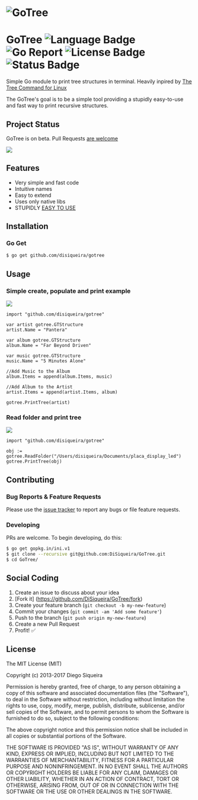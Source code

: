 # ![GoTree](https://rawgit.com/DiSiqueira/GoTree/master/gotree-logo.png)

# GoTree ![Language Badge](https://img.shields.io/badge/Language-Go-blue.svg) ![Go Report](https://goreportcard.com/badge/github.com/DiSiqueira/GoTree) ![License Badge](https://img.shields.io/badge/License-MIT-blue.svg) ![Status Badge](https://img.shields.io/badge/Status-Beta-brightgreen.svg)

Simple Go module to print tree structures in terminal. Heavily inpired by [The Tree Command for Linux][treecommand]

The GoTree's goal is to be a simple tool providing a stupidly easy-to-use and fast way to print recursive structures.

[treecommand]: http://mama.indstate.edu/users/ice/tree/

## Project Status

GoTree is on beta. Pull Requests [are welcome](https://github.com/DiSiqueira/GoTree#social-coding)

![](http://image.prntscr.com/image/2a0dbf0777454446b8083fb6a0dc51fe.png)

## Features

- Very simple and fast code
- Intuitive names
- Easy to extend
- Uses only native libs
- STUPIDLY [EASY TO USE](https://github.com/DiSiqueira/GoTree#usage)

## Installation

### Go Get

```bash
$ go get github.com/disiqueira/gotree
```

## Usage

### Simple create, populate and print example

![](http://image.prntscr.com/image/dd2fe3737e6543f7b21941a6953598c2.png)

```golang
import "github.com/disiqueira/gotree"

var artist gotree.GTStructure
artist.Name = "Pantera"

var album gotree.GTStructure
album.Name = "Far Beyond Driven"

var music gotree.GTStructure
music.Name = "5 Minutes Alone"

//Add Music to the Album
album.Items = append(album.Items, music)

//Add Album to the Artist
artist.Items = append(artist.Items, album)

gotree.PrintTree(artist)
```

### Read folder and print tree

![](http://image.prntscr.com/image/087fa74560b04a1e8a653c6c630d1e45.png)

```golang
import "github.com/disiqueira/gotree"

obj := gotree.ReadFolder("/Users/disiqueira/Documents/placa_display_led")
gotree.PrintTree(obj)
```


## Contributing

### Bug Reports & Feature Requests

Please use the [issue tracker](https://github.com/DiSiqueira/GoTree/issues) to report any bugs or file feature requests.

### Developing

PRs are welcome. To begin developing, do this:

```bash
$ go get gopkg.in/ini.v1
$ git clone --recursive git@github.com:DiSiqueira/GoTree.git
$ cd GoTree/
```

## Social Coding

1. Create an issue to discuss about your idea
2. [Fork it] (https://github.com/DiSiqueira/GoTree/fork)
3. Create your feature branch (`git checkout -b my-new-feature`)
4. Commit your changes (`git commit -am 'Add some feature'`)
5. Push to the branch (`git push origin my-new-feature`)
6. Create a new Pull Request
7. Profit! :white_check_mark:

## License

The MIT License (MIT)

Copyright (c) 2013-2017 Diego Siqueira

Permission is hereby granted, free of charge, to any person obtaining a copy
of this software and associated documentation files (the "Software"), to deal
in the Software without restriction, including without limitation the rights
to use, copy, modify, merge, publish, distribute, sublicense, and/or sell
copies of the Software, and to permit persons to whom the Software is
furnished to do so, subject to the following conditions:

The above copyright notice and this permission notice shall be included in
all copies or substantial portions of the Software.

THE SOFTWARE IS PROVIDED "AS IS", WITHOUT WARRANTY OF ANY KIND, EXPRESS OR
IMPLIED, INCLUDING BUT NOT LIMITED TO THE WARRANTIES OF MERCHANTABILITY,
FITNESS FOR A PARTICULAR PURPOSE AND NONINFRINGEMENT.  IN NO EVENT SHALL THE
AUTHORS OR COPYRIGHT HOLDERS BE LIABLE FOR ANY CLAIM, DAMAGES OR OTHER
LIABILITY, WHETHER IN AN ACTION OF CONTRACT, TORT OR OTHERWISE, ARISING FROM,
OUT OF OR IN CONNECTION WITH THE SOFTWARE OR THE USE OR OTHER DEALINGS IN
THE SOFTWARE.